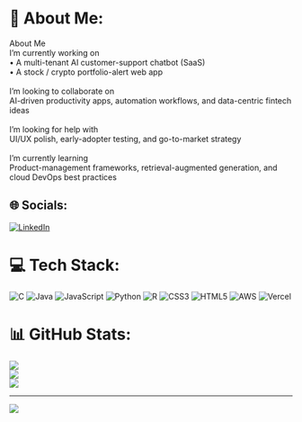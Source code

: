 # 💫 About Me:
About Me <br>I’m currently working on<br>• A multi-tenant AI customer-support chatbot (SaaS)<br>• A stock / crypto portfolio-alert web app<br><br>I’m looking to collaborate on<br>AI-driven productivity apps, automation workflows, and data-centric fintech ideas<br><br>I’m looking for help with<br>UI/UX polish, early-adopter testing, and go-to-market strategy<br><br>I’m currently learning<br>Product-management frameworks, retrieval-augmented generation, and cloud DevOps best practices


## 🌐 Socials:
[![LinkedIn](https://img.shields.io/badge/LinkedIn-%230077B5.svg?logo=linkedin&logoColor=white)](https://linkedin.com/in/ashu-sangar) 

# 💻 Tech Stack:
![C](https://img.shields.io/badge/c-%2300599C.svg?style=for-the-badge&logo=c&logoColor=white) ![Java](https://img.shields.io/badge/java-%23ED8B00.svg?style=for-the-badge&logo=openjdk&logoColor=white) ![JavaScript](https://img.shields.io/badge/javascript-%23323330.svg?style=for-the-badge&logo=javascript&logoColor=%23F7DF1E) ![Python](https://img.shields.io/badge/python-3670A0?style=for-the-badge&logo=python&logoColor=ffdd54) ![R](https://img.shields.io/badge/r-%23276DC3.svg?style=for-the-badge&logo=r&logoColor=white) ![CSS3](https://img.shields.io/badge/css3-%231572B6.svg?style=for-the-badge&logo=css3&logoColor=white) ![HTML5](https://img.shields.io/badge/html5-%23E34F26.svg?style=for-the-badge&logo=html5&logoColor=white) ![AWS](https://img.shields.io/badge/AWS-%23FF9900.svg?style=for-the-badge&logo=amazon-aws&logoColor=white) ![Vercel](https://img.shields.io/badge/vercel-%23000000.svg?style=for-the-badge&logo=vercel&logoColor=white)
# 📊 GitHub Stats:
![](https://github-readme-stats.vercel.app/api?username=Ashu-Sangar&theme=calm&hide_border=false&include_all_commits=false&count_private=false)<br/>
![](https://nirzak-streak-stats.vercel.app/?user=Ashu-Sangar&theme=calm&hide_border=false)<br/>
![](https://github-readme-stats.vercel.app/api/top-langs/?username=Ashu-Sangar&theme=calm&hide_border=false&include_all_commits=false&count_private=false&layout=compact)

---
[![](https://visitcount.itsvg.in/api?id=Ashu-Sangar&icon=0&color=0)](https://visitcount.itsvg.in)

<!-- Proudly created with GPRM ( https://gprm.itsvg.in ) -->
